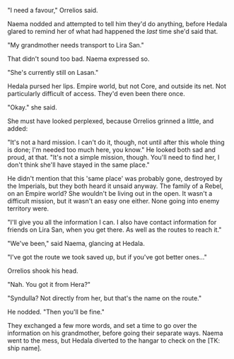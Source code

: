 "I need a favour," Orrelios said.

Naema nodded and attempted to tell him they'd do anything, before Hedala glared
to remind her of what had happened the _last_ time she'd said that.

"My grandmother needs transport to Lira San."

That didn't sound too bad. Naema expressed so.

"She's currently still on Lasan."

Hedala pursed her lips. Empire world, but not Core, and outside its net. Not
particularly difficult of access. They'd even been there once.

"Okay." she said.

She must have looked perplexed, because Orrelios grinned a little, and added:

"It's not a hard mission. I can't do it, though, not until after this whole
thing is done; I'm needed too much here, you know." He looked both sad and
proud, at that. "It's not a simple mission, though. You'll need to find her, I
don't think she'll have stayed in the same place."

He didn't mention that this 'same place' was probably gone, destroyed by the
Imperials, but they both heard it unsaid anyway. The family of a Rebel, on an
Empire world? She wouldn't be living out in the open. It wasn't a difficult
mission, but it wasn't an easy one either. None going into enemy territory were.

"I'll give you all the information I can. I also have contact information for
friends on Lira San, when you get there. As well as the routes to reach it."

"We've been," said Naema, glancing at Hedala.

"I've got the route we took saved up, but if you've got better ones..."

Orrelios shook his head.

"Nah. You got it from Hera?"

"Syndulla? Not directly from her, but that's the name on the route."

He nodded. "Then you'll be fine."

They exchanged a few more words, and set a time to go over the information on
his grandmother, before going their separate ways. Naema went to the mess, but
Hedala diverted to the hangar to check on the [TK: ship name].
